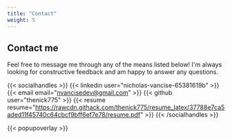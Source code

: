 ```yaml
---
title: "Contact"
weight: 5
---
```


## Contact me

Feel free to message me through any of the means listed below! I'm always looking for constructive feedback and am happy to answer any questions.

{{< socialhandles >}}
    {{< linkedin user="nicholas-vancise-65381619b" >}}
    {{< email email="nvancisedev@gmail.com" >}}
    {{< github user="thenick775" >}}
    {{< resume resume="https://rawcdn.githack.com/thenick775/resume_latex/37788e7ca5aded11f45740c64cbcf9bff6ef7e78/resume.pdf" >}}
{{< /socialhandles >}}

{{< popupoverlay >}}